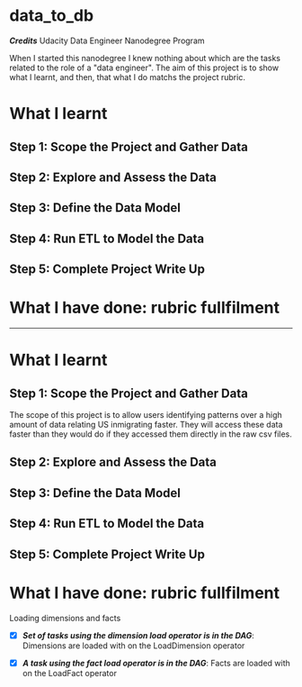 # data_to_db

 ***Credits***
Udacity Data Engineer Nanodegree Program

When I started this nanodegree I knew nothing about which are the tasks related to the role of a "data engineer". The aim of this project is to show what I learnt, and then, that what I do matchs the project rubric.

# What I learnt
## Step 1: Scope the Project and Gather Data
## Step 2: Explore and Assess the Data
## Step 3: Define the Data Model
## Step 4: Run ETL to Model the Data 
## Step 5: Complete Project Write Up

# What I have done: rubric fullfilment

---------------------

# What I learnt
## Step 1: Scope the Project and Gather Data

The scope of this project is to allow users identifying patterns over a high amount of data relating US inmigrating faster. They will access these data faster than they would do if they accessed them directly in the raw csv files. 

## Step 2: Explore and Assess the Data
## Step 3: Define the Data Model
## Step 4: Run ETL to Model the Data 
## Step 5: Complete Project Write Up

# What I have done: rubric fullfilment




Loading dimensions and facts

- [x] ***Set of tasks using the dimension load operator is in the DAG***: Dimensions are loaded with on the LoadDimension operator

- [x] ***A task using the fact load operator is in the DAG***: Facts are loaded with on the LoadFact operator
